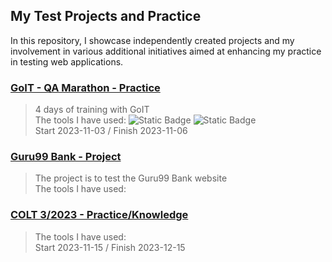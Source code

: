 ## My Test Projects and Practice
In this repository, I showcase independently created projects and my involvement in various additional initiatives aimed at enhancing my practice in testing web applications.

### [GoIT - QA Marathon - Practice](https://github.com/natallor/my_test_projects/tree/main/GoIT%20-%20QA%20Marathon)
> 4 days of training with GoIT<br>
> The tools I have used:
>      ![Static Badge](https://img.shields.io/badge/Jira-%230052CC?style=%20flat-square&logo=Jira&logoColor=blue&labelColor=black)
![Static Badge](https://img.shields.io/badge/TestRail-%2365C179?style=%20flat-square&logo=TestRail&logoColor=green&labelColor=black&color=blue)<br>
> Start 2023-11-03 / Finish 2023-11-06

### [Guru99 Bank - Project](https://github.com/natallor/my_test_projects/tree/main/Project%20Guru99%20Bank)
>The project is to test the Guru99 Bank website<br>
> The tools I have used:

### [COLT 3/2023 - Practice/Knowledge](https://github.com/natallor/my_test_projects/tree/main/COLT%203)
>
>
> The tools I have used:<br>
> Start 2023-11-15 / Finish 2023-12-15
